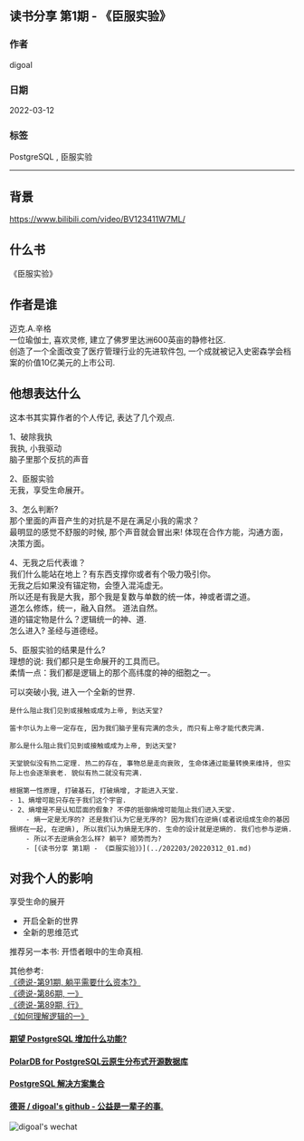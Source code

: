 ## 读书分享 第1期 - 《臣服实验》    
                               
### 作者                                    
digoal                                                        
                                                        
### 日期                                                        
2022-03-12                                                       
                                                        
### 标签                                                     
PostgreSQL , 臣服实验                          
                                                      
----                                                      
                                                      
## 背景     
https://www.bilibili.com/video/BV123411W7ML/   
  
## 什么书    
《臣服实验》    
    
## 作者是谁    
迈克.A.辛格    
一位瑜伽士, 喜欢灵修, 建立了佛罗里达洲600英亩的静修社区.     
创造了一个全面改变了医疗管理行业的先进软件包, 一个成就被记入史密森学会档案的价值10亿美元的上市公司.     
    
## 他想表达什么    
这本书其实算作者的个人传记, 表达了几个观点.     
    
1、破除我执    
我执, 小我驱动    
脑子里那个反抗的声音    
    
2、臣服实验    
无我，享受生命展开。    
    
3、怎么判断?    
那个里面的声音产生的对抗是不是在满足小我的需求？     
最明显的感觉不舒服的时候, 那个声音就会冒出来! 体现在合作方能，沟通方面，决策方面。     
    
4、无我之后代表谁？    
我们什么能站在地上？有东西支撑你或者有个吸力吸引你。    
无我之后如果没有锚定物，会堕入混沌虚无。    
所以还是有我是大我，那个我是复数与单数的统一体，神或者谓之道。    
道怎么修炼，统一，融入自然。 道法自然。     
道的锚定物是什么？逻辑统一的神、道.   
怎么进入? 圣经与道德经。    
    
5、臣服实验的结果是什么?    
理想的说: 我们都只是生命展开的工具而已。    
柔情一点：我们都是逻辑上的那个高纬度的神的细胞之一。    
    
可以突破小我, 进入一个全新的世界.      
  
```
是什么阻止我们见到或接触或成为上帝, 到达天堂? 

笛卡尔认为上帝一定存在, 因为我们脑子里有完满的念头, 而只有上帝才能代表完满. 

那么是什么阻止我们见到或接触或成为上帝, 到达天堂? 

天堂貌似没有热二定理. 热二的存在, 事物总是走向衰败, 生命体通过能量转换来维持, 但实际上也会逐渐衰老. 貌似有热二就没有完满.   

根据第一性原理, 打破基石, 打破熵增, 才能进入天堂.
- 1、熵增可能只存在于我们这个宇宙. 
- 2、熵增是不是认知层面的假象? 不停的抵御熵增可能阻止我们进入天堂. 
    - 熵一定是无序的? 还是我们认为它是无序的? 因为我们在逆熵(或者说组成生命的基因捆绑在一起, 在逆熵), 所以我们认为熵是无序的. 生命的设计就是逆熵的. 我们也参与逆熵. 
    - 所以不去逆熵会怎么样? 躺平? 顺势而为? 
    - [《读书分享 第1期 - 《臣服实验》》](../202203/20220312_01.md)  
```
    
## 对我个人的影响    
享受生命的展开    
- 开启全新的世界    
- 全新的思维范式    
    
推荐另一本书: 开悟者眼中的生命真相.     
    
其他参考:     
[《德说-第91期, 躺平需要什么资本?》](../202203/20220305_01.md)      
[《德说-第86期, 一》](../202201/20220122_01.md)      
[《德说-第89期, 行》](../202202/20220213_02.md)      
[《如何理解逻辑的一》](../202203/20220306_01.md)      
    
    
  
#### [期望 PostgreSQL 增加什么功能?](https://github.com/digoal/blog/issues/76 "269ac3d1c492e938c0191101c7238216")
  
  
#### [PolarDB for PostgreSQL云原生分布式开源数据库](https://github.com/ApsaraDB/PolarDB-for-PostgreSQL "57258f76c37864c6e6d23383d05714ea")
  
  
#### [PostgreSQL 解决方案集合](https://yq.aliyun.com/topic/118 "40cff096e9ed7122c512b35d8561d9c8")
  
  
#### [德哥 / digoal's github - 公益是一辈子的事.](https://github.com/digoal/blog/blob/master/README.md "22709685feb7cab07d30f30387f0a9ae")
  
  
![digoal's wechat](../pic/digoal_weixin.jpg "f7ad92eeba24523fd47a6e1a0e691b59")
  
